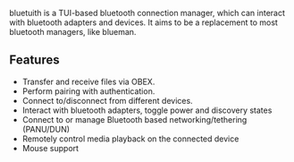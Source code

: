 bluetuith is a TUI-based bluetooth connection manager, which can interact with bluetooth adapters and devices.
It aims to be a replacement to most bluetooth managers, like blueman.

## Features

- Transfer and receive files via OBEX.
- Perform pairing with authentication.
- Connect to/disconnect from different devices.
- Interact with bluetooth adapters, toggle power and discovery states
- Connect to or manage Bluetooth based networking/tethering (PANU/DUN)
- Remotely control media playback on the connected device
- Mouse support
